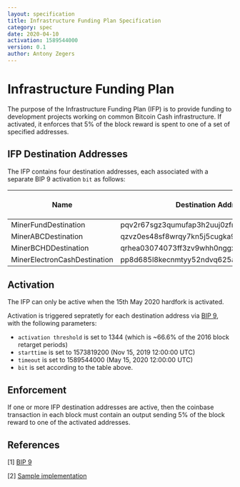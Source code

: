```yaml
---
layout: specification
title: Infrastructure Funding Plan Specification
category: spec
date: 2020-04-10
activation: 1589544000
version: 0.1
author: Antony Zegers
---
```


Infrastructure Funding Plan
===========================

The purpose of the Infrastructure Funding Plan (IFP) is to provide funding to development projects working on common Bitcoin Cash infrastructure. If activated, it enforces that 5% of the block reward is spent to one of a set of specified addresses.

## IFP Destination Addresses

The IFP contains four destination addresses, each associated with a separate BIP 9 activation `bit` as follows:

| Name                         | Destination Address                        | BIP 9 `bit` |
| ---------------------------- | ------------------------------------------ | ----------- |
| MinerFundDestination         | pqv2r67sgz3qumufap3h2uuj0zfmnzuv8vqhqfgddk | 0           |
| MinerABCDestination          | qzvz0es48sf8wrqy7kn5j5cugka95ztskcanc9laay | 1           |
| MinerBCHDDestination         | qrhea03074073ff3zv9whh0nggxc7k03ssh8jv9mkx | 2           |
| MinerElectronCashDestination | pp8d685l8kecnmtyy52ndvq625arz2qwmu42qeeqek | 3           |

## Activation

The IFP can only be active when the 15th May 2020 hardfork is activated.

Activation is triggered sepratetly for each destination address via [BIP 9](https://github.com/bitcoin/bips/blob/master/bip-0009.mediawiki), with the following parameters:
* `activation threshold` is set to 1344 (which is ~66.6% of the 2016 block retarget periods)
* `starttime` is set to 1573819200 (Nov 15, 2019 12:00:00 UTC)
* `timeout` is set to 1589544000 (May 15, 2020 12:00:00 UTC)
* `bit` is set according to the table above.

## Enforcement

If one or more IFP destination addresses are active, then the coinbase transaction in each block must contain an output sending 5% of the block reward to one of the activated addresses.

## References

[1] [BIP 9](https://github.com/bitcoin/bips/blob/master/bip-0009.mediawiki)

[2] [Sample implementation](https://reviews.bitcoinabc.org/D5282)
